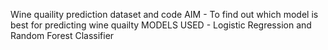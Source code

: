Wine quaility prediction dataset and code
AIM - To find out which model is best for predicting wine quailty 
MODELS USED - Logistic Regression and Random Forest Classifier 
